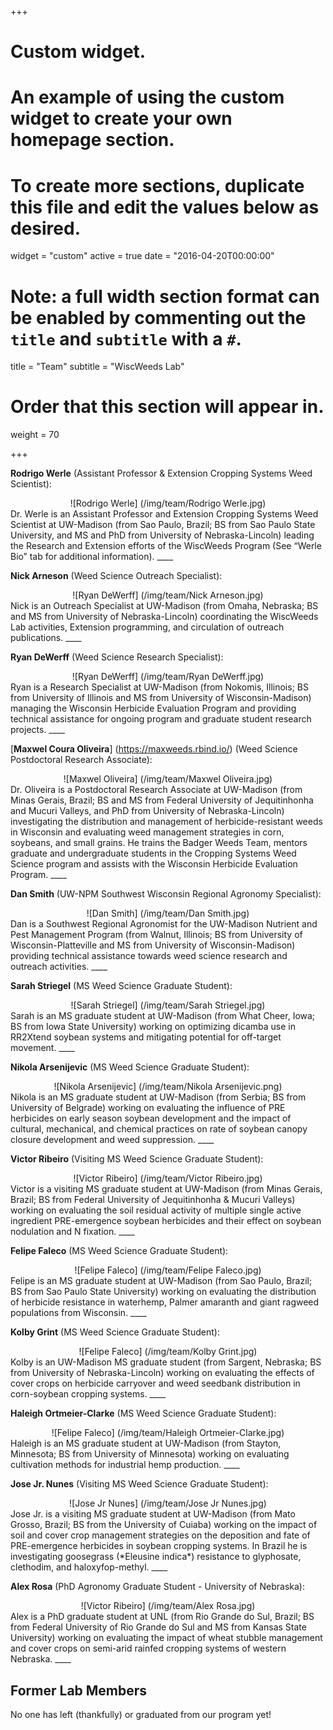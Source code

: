 +++
# Custom widget.
# An example of using the custom widget to create your own homepage section.
# To create more sections, duplicate this file and edit the values below as desired.
widget = "custom"
active = true
date = "2016-04-20T00:00:00"

# Note: a full width section format can be enabled by commenting out the `title` and `subtitle` with a `#`.
title = "Team"
subtitle = "WiscWeeds Lab"

# Order that this section will appear in.
weight = 70

+++

**Rodrigo Werle** (Assistant Professor & Extension Cropping Systems Weed Scientist):
<center>![Rodrigo Werle] (/img/team/Rodrigo Werle.jpg)</center>
Dr. Werle is an Assistant Professor and Extension Cropping Systems Weed Scientist at UW-Madison (from Sao Paulo, Brazil; BS from Sao Paulo State University, and MS and PhD from University of Nebraska-Lincoln) leading the Research and Extension efforts of the WiscWeeds Program (See “Werle Bio” tab for additional information). 
____

**Nick Arneson** (Weed Science Outreach Specialist):
<center>![Ryan DeWerff] (/img/team/Nick Arneson.jpg)</center> 
Nick is an Outreach Specialist at UW-Madison (from Omaha, Nebraska; BS and MS from University of Nebraska-Lincoln) coordinating the WiscWeeds Lab activities, Extension programming, and circulation of outreach publications. 
____ 

**Ryan DeWerff** (Weed Science Research Specialist):
<center>![Ryan DeWerff] (/img/team/Ryan DeWerff.jpg)</center>
Ryan is a Research Specialist at UW-Madison (from Nokomis, Illinois; BS from University of Illinois and MS from University of Wisconsin-Madison) managing the Wisconsin Herbicide Evaluation Program and providing technical assistance for ongoing program and graduate student research projects.
____

[**Maxwel Coura Oliveira**] (https://maxweeds.rbind.io/) (Weed Science Postdoctoral Research Associate):
<center>![Maxwel Oliveira] (/img/team/Maxwel Oliveira.jpg)</center>
Dr. Oliveira is a Postdoctoral Research Associate at UW-Madison (from Minas Gerais, Brazil; BS and MS from Federal University of Jequitinhonha and Mucuri Valleys, and PhD from University of Nebraska-Lincoln) investigating the distribution and management of herbicide-resistant weeds in Wisconsin and evaluating weed management strategies in corn, soybeans, and small grains. He trains the Badger Weeds Team, mentors graduate and undergraduate students in the Cropping Systems Weed Science program and assists with the Wisconsin Herbicide Evaluation Program.
____

**Dan Smith** (UW-NPM Southwest Wisconsin Regional Agronomy Specialist):
<center>![Dan Smith] (/img/team/Dan Smith.jpg)</center>  
Dan is a Southwest Regional Agronomist for the UW-Madison Nutrient and Pest Management Program (from Walnut, Illinois; BS from University of Wisconsin-Platteville and MS from University of Wisconsin-Madison) providing technical assistance towards weed science research and outreach activities. 
____

**Sarah Striegel** (MS Weed Science Graduate Student):
<center>![Sarah Striegel] (/img/team/Sarah Striegel.jpg)</center>
Sarah is an MS graduate student at UW-Madison (from What Cheer, Iowa; BS from Iowa State University) working on optimizing dicamba use in RR2Xtend soybean systems and mitigating potential for off-target movement. 
____

**Nikola Arsenijevic** (MS Weed Science Graduate Student):
<center>![Nikola Arsenijevic] (/img/team/Nikola Arsenijevic.png)</center>
Nikola is an MS graduate student at UW-Madison (from Serbia; BS from University of Belgrade) working on evaluating the influence of PRE herbicides on early season soybean development and the impact of cultural, mechanical, and chemical practices on rate of soybean canopy closure development and weed suppression. 
____

**Victor Ribeiro** (Visiting MS Weed Science Graduate Student):
<center>![Victor Ribeiro] (/img/team/Victor Ribeiro.jpg)</center>
Victor is a visiting MS graduate student at UW-Madison (from Minas Gerais, Brazil; BS from Federal University of Jequitinhonha & Mucuri Valleys) working on evaluating the soil residual activity of multiple single active ingredient PRE-emergence soybean herbicides and their effect on soybean nodulation and N fixation. 
____

**Felipe Faleco** (MS Weed Science Graduate Student):
<center>![Felipe Faleco] (/img/team/Felipe Faleco.jpg)</center>
Felipe is an MS graduate student at UW-Madison (from Sao Paulo, Brazil; BS from Sao Paulo State University) working on evaluating the distribution of herbicide resistance in waterhemp, Palmer amaranth and giant ragweed populations from Wisconsin. 
____

**Kolby Grint** (MS Weed Science Graduate Student):
<center>![Felipe Faleco] (/img/team/Kolby Grint.jpg)</center>
Kolby is an UW-Madison MS graduate student (from Sargent, Nebraska; BS from University of Nebraska-Lincoln) working on evaluating the effects of cover crops on herbicide carryover and weed seedbank distribution in corn-soybean cropping systems. 
____

**Haleigh Ortmeier-Clarke** (MS Weed Science Graduate Student):
<center>![Felipe Faleco] (/img/team/Haleigh Ortmeier-Clarke.jpg)</center>
Haleigh is an MS graduate student at UW-Madison (from Stayton, Minnesota; BS from University of Minnesota) working on evaluating cultivation methods for industrial hemp production. 
____

**Jose Jr. Nunes** (Visiting MS Weed Science Graduate Student):
<center>![Jose Jr Nunes] (/img/team/Jose Jr Nunes.jpg)</center>
Jose Jr. is a visiting MS graduate student at UW-Madison (from Mato Grosso, Brazil; BS from the University of Cuiaba) working on the impact of soil and cover crop management strategies on the deposition and fate of PRE-emergence herbicides in soybean cropping systems. In Brazil he is investigating goosegrass (*Eleusine indica*) resistance to glyphosate, clethodim, and haloxyfop-methyl.  
____

**Alex Rosa** (PhD Agronomy Graduate Student - University of Nebraska):
<center>![Victor Ribeiro] (/img/team/Alex Rosa.jpg)</center>
Alex is a PhD graduate student at UNL (from Rio Grande do Sul, Brazil; BS from Federal University of Rio Grande do Sul and MS from Kansas State University) working on evaluating the impact of wheat stubble management and cover crops on semi-arid rainfed cropping systems of western Nebraska. 
____

## **Former Lab Members**  
No one has left (thankfully) or graduated from our program yet! 